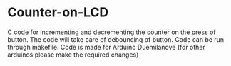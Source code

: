 # Counter-on-LCD

C code for incrementing and decrementing the counter on the press of button.
The code will take care of debouncing of button.
Code can be run through makefile.
Code is made for Arduino Duemilanove (for other arduinos please make the required changes)
